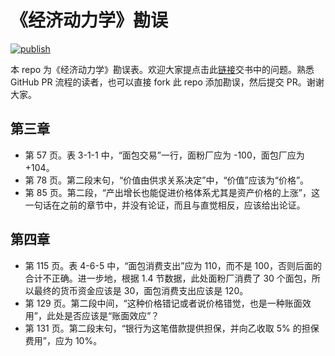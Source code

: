 # 《经济动力学》勘误

[![publish](https://github.com/tuliren/economy-dynamics-errata/actions/workflows/publish.yml/badge.svg)](https://tuliren.dev/economy-dynamics-errata/)

本 repo 为《经济动力学》勘误表。欢迎大家提点击此[链接](https://github.com/tuliren/economy-dynamics-errata/issues/new?template=submit_errata.md&title=%E6%8F%90%E4%BA%A4%E5%8B%98%E8%AF%AF)交书中的问题。熟悉 GitHub PR 流程的读者，也可以直接 fork 此 repo 添加勘误，然后提交 PR。谢谢大家。

<div id="chapter-03" />

## 第三章
- 第 57 页。表 3-1-1 中，“面包交易”一行，面粉厂应为 -100，面包厂应为 +104。
- 第 78 页。第二段末句，“价值由供求关系决定”中，“价值”应该为“价格”。
- 第 85 页。第二段，“产出增长也能促进价格体系尤其是资产价格的上涨”，这一句话在之前的章节中，并没有论证，而且与直觉相反，应该给出论证。

<div id="chapter-04" />

## 第四章
- 第 115 页。表 4-6-5 中，“面包消费支出”应为 110，而不是 100，否则后面的合计不正确。进一步地，根据 1.4 节数据，此处面粉厂消费了 30 个面包，所以最终的货币资金应该是 30，面包消费支出应该是 120。
- 第 129 页。第二段中间，“这种价格错记或者说价格错觉，也是一种账面效用”，此处是否应该是“账面效应”？
- 第 131 页。第二段末句，“银行为这笔借款提供担保，并向乙收取 5% 的担保费用”，应为 10%。
